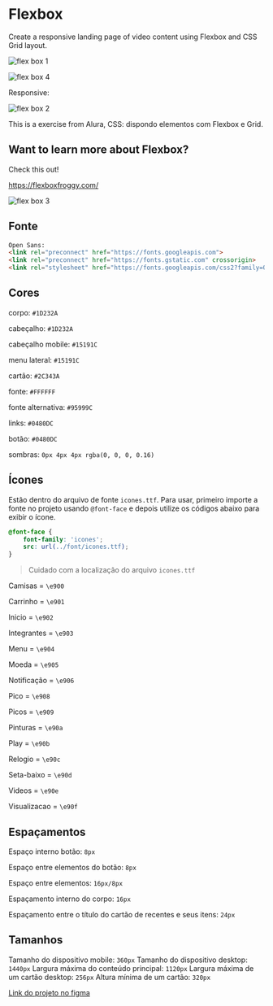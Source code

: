 # Flexbox

Create a responsive landing page of video content using Flexbox and CSS Grid layout.

![flex box 1](https://user-images.githubusercontent.com/83920579/166469801-0f3a0abe-5e1e-4218-94ab-5ec00be1cf6f.png)

![flex box 4](https://user-images.githubusercontent.com/83920579/166471561-d8010c2a-9f0e-43d4-b4d4-5a839c446fee.png)


Responsive:

![flex box 2](https://user-images.githubusercontent.com/83920579/166470566-cbb2b702-7489-4eb8-a329-b1d9db62cdb3.png)

This is a exercise from Alura, CSS: dispondo elementos com Flexbox e Grid. 

## Want to learn more about Flexbox?
Check this out!

https://flexboxfroggy.com/

![flex box 3](https://user-images.githubusercontent.com/83920579/166470938-2466f123-446d-4431-964d-ad24c458f40a.png)

## Fonte

```html
Open Sans:
<link rel="preconnect" href="https://fonts.googleapis.com">
<link rel="preconnect" href="https://fonts.gstatic.com" crossorigin>
<link rel="stylesheet" href="https://fonts.googleapis.com/css2?family=Open+Sans:wght@400;600;700&display=swap">
```

## Cores

corpo: `#1D232A`

cabeçalho: `#1D232A`

cabeçalho mobile: `#15191C`

menu lateral: `#15191C`

cartão: `#2C343A`

fonte: `#FFFFFF`

fonte alternativa: `#95999C`

links: `#0480DC`

botão: `#0480DC`

sombras: `0px 4px 4px rgba(0, 0, 0, 0.16)`

## Ícones

Estão dentro do arquivo de fonte `icones.ttf`. Para usar, primeiro importe a fonte no projeto usando `@font-face` e depois utilize os códigos abaixo para exibir o ícone.

```css
@font-face {
    font-family: 'icones';
    src: url(../font/icones.ttf);
}
```

> Cuidado com a localização do arquivo `icones.ttf`

Camisas = `\e900`

Carrinho = `\e901`

Inicio = `\e902`

Integrantes = `\e903`

Menu = `\e904`

Moeda = `\e905`

Notificação = `\e906`

Pico = `\e908`

Picos = `\e909`

Pinturas = `\e90a`

Play = `\e90b`

Relogio = `\e90c`

Seta-baixo = `\e90d`

Videos = `\e90e`

Visualizacao = `\e90f`

## Espaçamentos

Espaço interno botão: `8px`

Espaço entre elementos do botão: `8px`

Espaço entre elementos: `16px/8px`

Espaçamento interno do corpo: `16px`

Espaçamento entre o título do cartão de recentes e seus itens: `24px`

## Tamanhos

Tamanho do dispositivo mobile: `360px`
Tamanho do dispositivo desktop: `1440px`
Largura máxima do conteúdo principal: `1120px`
Largura máxima de um cartão desktop: `256px`
Altura mínima de um cartão: `320px`

[Link do projeto no figma](https://www.figma.com/file/ibWktwVpnog76rMYOdVhks/Dispondo-elementos-com-flexbox-e-grid?node-id=54%3A2358)
